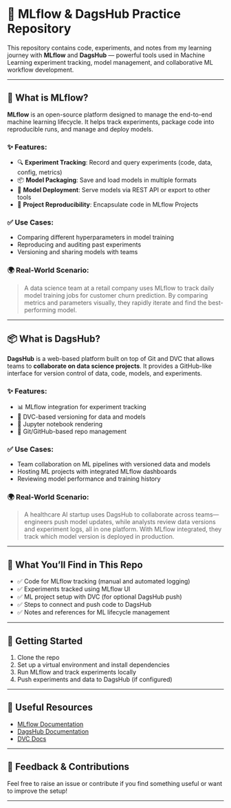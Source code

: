 # 🧪 MLflow & DagsHub Practice Repository

This repository contains code, experiments, and notes from my learning journey with **MLflow** and **DagsHub** — powerful tools used in Machine Learning experiment tracking, model management, and collaborative ML workflow development.

---

## 📖 What is MLflow?

**MLflow** is an open-source platform designed to manage the end-to-end machine learning lifecycle. It helps track experiments, package code into reproducible runs, and manage and deploy models.

### ✨ Features:
- 🔍 **Experiment Tracking**: Record and query experiments (code, data, config, metrics)
- 📦 **Model Packaging**: Save and load models in multiple formats
- 🚀 **Model Deployment**: Serve models via REST API or export to other tools
- 📁 **Project Reproducibility**: Encapsulate code in MLflow Projects

### ✅ Use Cases:
- Comparing different hyperparameters in model training
- Reproducing and auditing past experiments
- Versioning and sharing models with teams

### 🌍 Real-World Scenario:
> A data science team at a retail company uses MLflow to track daily model training jobs for customer churn prediction. By comparing metrics and parameters visually, they rapidly iterate and find the best-performing model.

---

## 📦 What is DagsHub?

**DagsHub** is a web-based platform built on top of Git and DVC that allows teams to **collaborate on data science projects**. It provides a GitHub-like interface for version control of data, code, models, and experiments.

### ✨ Features:
- 📊 MLflow integration for experiment tracking
- 🧬 DVC-based versioning for data and models
- 📘 Jupyter notebook rendering
- 🔗 Git/GitHub-based repo management

### ✅ Use Cases:
- Team collaboration on ML pipelines with versioned data and models
- Hosting ML projects with integrated MLflow dashboards
- Reviewing model performance and training history

### 🌍 Real-World Scenario:
> A healthcare AI startup uses DagsHub to collaborate across teams—engineers push model updates, while analysts review data versions and experiment logs, all in one platform. With MLflow integrated, they track which model version is deployed in production.

---

## 🔬 What You’ll Find in This Repo

- ✅ Code for MLflow tracking (manual and automated logging)
- ✅ Experiments tracked using MLflow UI
- ✅ ML project setup with DVC (for optional DagsHub push)
- ✅ Steps to connect and push code to DagsHub
- ✅ Notes and references for ML lifecycle management

---

## 📎 Getting Started

1. Clone the repo
2. Set up a virtual environment and install dependencies
3. Run MLflow and track experiments locally
4. Push experiments and data to DagsHub (if configured)

---

## 🧠 Useful Resources

- [MLflow Documentation](https://mlflow.org/docs/latest/index.html)
- [DagsHub Documentation](https://dagshub.com/docs/)
- [DVC Docs](https://dvc.org/doc)

---

## 💬 Feedback & Contributions

Feel free to raise an issue or contribute if you find something useful or want to improve the setup!

---

